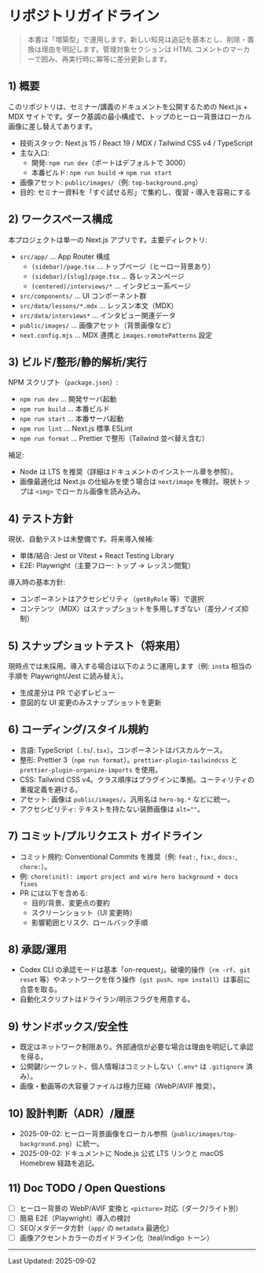 # リポジトリガイドライン

> 本書は「増築型」で運用します。新しい知見は追記を基本とし、削除・置換は理由を明記します。管理対象セクションは HTML コメントのマーカーで囲み、再実行時に冪等に差分更新します。

## 1) 概要

<!-- codex-managed:start overview -->
このリポジトリは、セミナー/講義のドキュメントを公開するための Next.js + MDX サイトです。ダーク基調の最小構成で、トップのヒーロー背景はローカル画像に差し替えてあります。

- 技術スタック: Next.js 15 / React 19 / MDX / Tailwind CSS v4 / TypeScript
- 主な入口:
  - 開発: `npm run dev`（ポートはデフォルトで 3000）
  - 本番ビルド: `npm run build` → `npm run start`
- 画像アセット: `public/images/`（例: `top-background.png`）
- 目的: セミナー資料を「すぐ試せる形」で集約し、復習・導入を容易にする
<!-- codex-managed:end overview -->

## 2) ワークスペース構成

<!-- codex-managed:start workspace -->
本プロジェクトは単一の Next.js アプリです。主要ディレクトリ:

- `src/app/` … App Router 構成
  - `(sidebar)/page.tsx` … トップページ（ヒーロー背景あり）
  - `(sidebar)/[slug]/page.tsx` … 各レッスンページ
  - `(centered)/interviews/*` … インタビュー系ページ
- `src/components/` … UI コンポーネント群
- `src/data/lessons/*.mdx` … レッスン本文（MDX）
- `src/data/interviews*` … インタビュー関連データ
- `public/images/` … 画像アセット（背景画像など）
- `next.config.mjs` … MDX 連携と `images.remotePatterns` 設定
<!-- codex-managed:end workspace -->

## 3) ビルド/整形/静的解析/実行

<!-- codex-managed:start build -->
NPM スクリプト（`package.json`）:

- `npm run dev` … 開発サーバ起動
- `npm run build` … 本番ビルド
- `npm run start` … 本番サーバ起動
- `npm run lint` … Next.js 標準 ESLint
- `npm run format` … Prettier で整形（Tailwind 並べ替え含む）

補足:
- Node は LTS を推奨（詳細はドキュメントのインストール章を参照）。
- 画像最適化は Next.js の仕組みを使う場合は `next/image` を検討。現状トップは `<img>` でローカル画像を読み込み。
<!-- codex-managed:end build -->

## 4) テスト方針

<!-- codex-managed:start tests -->
現状、自動テストは未整備です。将来導入候補:

- 単体/結合: Jest or Vitest + React Testing Library
- E2E: Playwright（主要フロー: トップ → レッスン閲覧）

導入時の基本方針:
- コンポーネントはアクセシビリティ（`getByRole` 等）で選択
- コンテンツ（MDX）はスナップショットを多用しすぎない（差分ノイズ抑制）
<!-- codex-managed:end tests -->

## 5) スナップショットテスト（将来用）

<!-- codex-managed:start snapshot-tests -->
現時点では未採用。導入する場合は以下のように運用します（例: `insta` 相当の手順を Playwright/Jest に読み替え）。

- 生成差分は PR で必ずレビュー
- 意図的な UI 変更のみスナップショットを更新
<!-- codex-managed:end snapshot-tests -->

## 6) コーディング/スタイル規約

<!-- codex-managed:start conventions -->
- 言語: TypeScript（`.ts`/`.tsx`）。コンポーネントはパスカルケース。
- 整形: Prettier 3（`npm run format`）。`prettier-plugin-tailwindcss` と `prettier-plugin-organize-imports` を使用。
- CSS: Tailwind CSS v4。クラス順序はプラグインに準拠。ユーティリティの重複定義を避ける。
- アセット: 画像は `public/images/`。汎用名は `hero-bg.*` などに統一。
- アクセシビリティ: テキストを持たない装飾画像は `alt=""`。
<!-- codex-managed:end conventions -->

## 7) コミット/プルリクエスト ガイドライン

<!-- codex-managed:start vcs -->
- コミット規約: Conventional Commits を推奨（例: `feat:`, `fix:`, `docs:`, `chore:`）。
- 例: `chore(init): import project and wire hero background + docs fixes`
- PR には以下を含める:
  - 目的/背景、変更点の要約
  - スクリーンショット（UI 変更時）
  - 影響範囲とリスク、ロールバック手順
<!-- codex-managed:end vcs -->

## 8) 承認/運用

<!-- codex-managed:start approvals -->
- Codex CLI の承認モードは基本「on-request」。破壊的操作（`rm -rf`、`git reset` 等）やネットワークを伴う操作（`git push`、`npm install`）は事前に合意を取る。
- 自動化スクリプトはドライラン/明示フラグを用意する。
<!-- codex-managed:end approvals -->

## 9) サンドボックス/安全性

<!-- codex-managed:start sandbox -->
- 既定はネットワーク制限あり。外部通信が必要な場合は理由を明記して承認を得る。
- 公開鍵/シークレット、個人情報はコミットしない（`.env*` は `.gitignore` 済み）。
- 画像・動画等の大容量ファイルは極力圧縮（WebP/AVIF 推奨）。
<!-- codex-managed:end sandbox -->

## 10) 設計判断（ADR）/履歴

<!-- codex-managed:start adr -->
- 2025-09-02: ヒーロー背景画像をローカル参照（`public/images/top-background.png`）に統一。
- 2025-09-02: ドキュメントに Node.js 公式 LTS リンクと macOS Homebrew 経路を追記。
<!-- codex-managed:end adr -->

## 11) Doc TODO / Open Questions

<!-- codex-managed:start todo -->
- [ ] ヒーロー背景の WebP/AVIF 変換と `<picture>` 対応（ダーク/ライト別）
- [ ] 簡易 E2E（Playwright）導入の検討
- [ ] SEO/メタデータ方針（`app/` の `metadata` 最適化）
- [ ] 画像アクセントカラーのガイドライン化（teal/indigo トーン）
<!-- codex-managed:end todo -->

---

Last Updated: 2025-09-02
